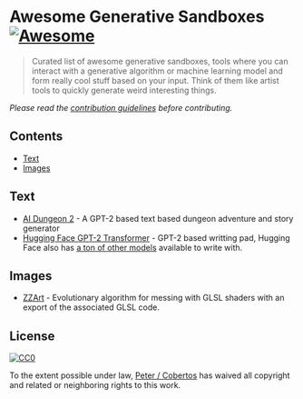 # Awesome Generative Sandboxes [![Awesome](https://cdn.rawgit.com/sindresorhus/awesome/d7305f38d29fed78fa85652e3a63e154dd8e8829/media/badge.svg)](https://github.com/sindresorhus/awesome)

> Curated list of awesome generative sandboxes, tools where you can interact with a generative algorithm or machine learning model and form really cool stuff based on your input. Think of them like artist tools to quickly generate weird interesting things.

*Please read the [contribution guidelines](CONTRIBUTING.md) before contributing.*

## Contents

- [Text](#text)
- [Images](#images)

## Text
- [AI Dungeon 2](https://colab.research.google.com/github/nickwalton/AIDungeon/blob/ab5a67fdcda4f20651d3158d8a822d1bbf699f2b/AIDungeon_2.ipynb) - A GPT-2 based text based dungeon adventure and story generator
- [Hugging Face GPT-2 Transformer](https://transformer.huggingface.co/doc/gpt2-large) - GPT-2 based writting pad, Hugging Face also has [a ton of other models](https://transformer.huggingface.co/) available to write with.

## Images
* [ZZArt](http://zzart.3d2k.com/) - Evolutionary algorithm for messing with GLSL shaders with an export of the associated GLSL code.

## License

[![CC0](http://mirrors.creativecommons.org/presskit/buttons/88x31/svg/cc-zero.svg)](https://creativecommons.org/publicdomain/zero/1.0/)

To the extent possible under law, [Peter / Cobertos](http://cobertos.com) has waived all copyright and related or neighboring rights to this work.
